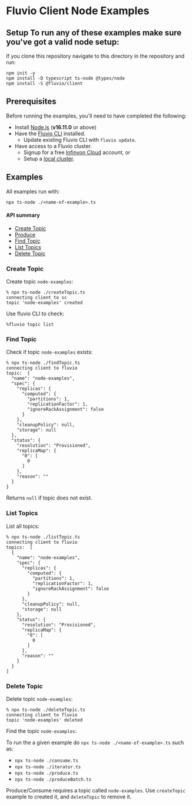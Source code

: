 # Fluvio Client Node Examples

## Setup To run any of these examples make sure you've got a valid node setup:

If you clone this repository navigate to this directory in the repository and run:
```node
npm init -y
npm install -D typescript ts-node @types/node
npm install -S @fluvio/client
```

## Prerequisites

Before running the examples, you'll need to have completed the following:

- Install <a href="https://nodejs.org" target="_blank">Node.js</a> (**v16.11.0** or above)
- Have the [Fluvio CLI] installed.
    - Update existing Fluvio CLI with `fluvio update`.
- Have access to a Fluvio cluster. 
    - Signup for a free [Infinyon Cloud] account, or 
    - Setup a [local cluster].

[Infinyon Cloud]: https://infinyon.cloud/signup
[Fluvio CLI]: https://fluvio.io/download
[local cluster]: https://fluvio.io/docs

## Examples

All examples run with:

`npx ts-node ./<name-of-example>.ts`

#### API summary
* [Create Topic](#create-topic)
* [Produce](#produce)
* [Find Topic](#find-topic)
* [List Topics](#list-topics)
* [Delete Topic](#delete-topic)


### Create Topic

Create topic `node-examples`:

```
% npx ts-node ./createTopic.ts     
connecting client to sc
topic 'node-examples' created
```

Use fluvio CLI to check:

```
%fluvio topic list
```


### Find Topic

Check if topic `node-examples` exists:

```
% npx ts-node ./findTopic.ts
connecting client to fluvio
topic:  {
  "name": "node-examples",
  "spec": {
    "replicas": {
      "computed": {
        "partitions": 1,
        "replicationFactor": 1,
        "ignoreRackAssignment": false
      }
    },
    "cleanupPolicy": null,
    "storage": null
  },
  "status": {
    "resolution": "Provisioned",
    "replicaMap": {
      "0": [
        0
      ]
    },
    "reason": ""
  }
}
```

Returns `null` if topic does not exist.

### List Topics

List all topics:

```
% npx ts-node ./listTopic.ts
connecting client to fluvio
topics:  [
  {
    "name": "node-examples",
    "spec": {
      "replicas": {
        "computed": {
          "partitions": 1,
          "replicationFactor": 1,
          "ignoreRackAssignment": false
        }
      },
      "cleanupPolicy": null,
      "storage": null
    },
    "status": {
      "resolution": "Provisioned",
      "replicaMap": {
        "0": [
          0
        ]
      },
      "reason": ""
    }
  }
]
```

### Delete Topic

Delete topic `node-examples`:

```
% npx ts-node ./deleteTopic.ts 
connecting client to fluvio
topic 'node-examples' deleted
```


Find the topic `node-examples`:

To run the a given example do `npx ts-node ./<name-of-example>.ts` such as:
* `npx ts-node ./consume.ts`
* `npx ts-node ./iterator.ts`
* `npx ts-node ./produce.ts`
* `npx ts-node ./produceBatch.ts`


Produce/Consume requires a topic called `node-examples`. Use `createTopic` example to created it, and `deleteTopic` to remove it.